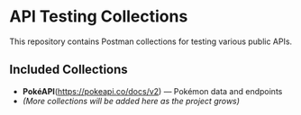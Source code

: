 # API Testing Collections

This repository contains Postman collections for testing various public APIs.

## Included Collections

- **PokéAPI**(https://pokeapi.co/docs/v2) — Pokémon data and endpoints  
- *(More collections will be added here as the project grows)*

